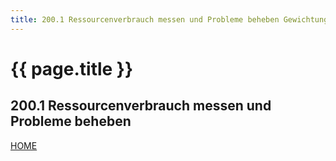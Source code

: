 ```yaml
---
title: 200.1 Ressourcenverbrauch messen und Probleme beheben Gewichtung 6
---
```


# {{ page.title }}

## 200.1 Ressourcenverbrauch messen und Probleme beheben

[HOME](./)
